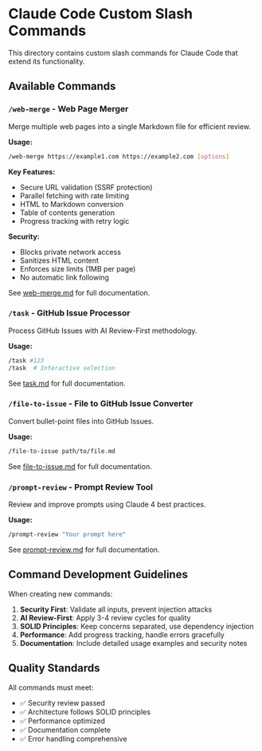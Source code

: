 # Claude Code Custom Slash Commands

This directory contains custom slash commands for Claude Code that extend its functionality.

## Available Commands

### `/web-merge` - Web Page Merger
Merge multiple web pages into a single Markdown file for efficient review.

**Usage:**
```bash
/web-merge https://example1.com https://example2.com [options]
```

**Key Features:**
- Secure URL validation (SSRF protection)
- Parallel fetching with rate limiting
- HTML to Markdown conversion
- Table of contents generation
- Progress tracking with retry logic

**Security:**
- Blocks private network access
- Sanitizes HTML content
- Enforces size limits (1MB per page)
- No automatic link following

See [web-merge.md](./web-merge.md) for full documentation.

### `/task` - GitHub Issue Processor
Process GitHub Issues with AI Review-First methodology.

**Usage:**
```bash
/task #123
/task  # Interactive selection
```

See [task.md](./task.md) for full documentation.

### `/file-to-issue` - File to GitHub Issue Converter
Convert bullet-point files into GitHub Issues.

**Usage:**
```bash
/file-to-issue path/to/file.md
```

See [file-to-issue.md](./file-to-issue.md) for full documentation.

### `/prompt-review` - Prompt Review Tool
Review and improve prompts using Claude 4 best practices.

**Usage:**
```bash
/prompt-review "Your prompt here"
```

See [prompt-review.md](./prompt-review.md) for full documentation.

## Command Development Guidelines

When creating new commands:

1. **Security First**: Validate all inputs, prevent injection attacks
2. **AI Review-First**: Apply 3-4 review cycles for quality
3. **SOLID Principles**: Keep concerns separated, use dependency injection
4. **Performance**: Add progress tracking, handle errors gracefully
5. **Documentation**: Include detailed usage examples and security notes

## Quality Standards

All commands must meet:
- ✅ Security review passed
- ✅ Architecture follows SOLID principles
- ✅ Performance optimized
- ✅ Documentation complete
- ✅ Error handling comprehensive